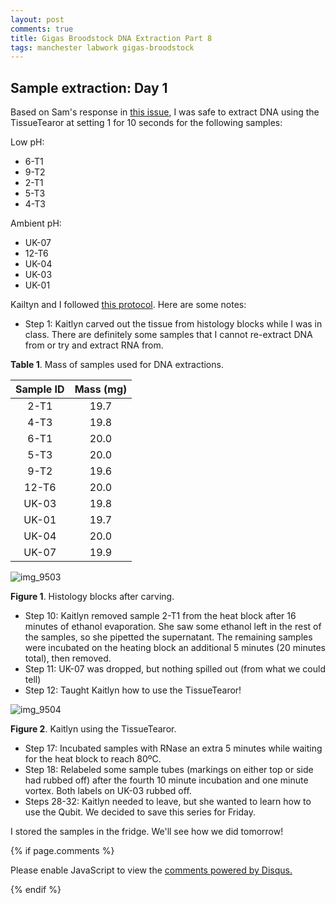 ```yaml
---
layout: post
comments: true
title: Gigas Broodstock DNA Extraction Part 8
tags: manchester labwork gigas-broodstock
---
```


## Sample extraction: Day 1

Based on Sam's response in [this issue](https://github.com/RobertsLab/resources/issues/398), I was safe to extract DNA using the TissueTearor at setting 1 for 10 seconds for the following samples:

Low pH:

- 6-T1
- 9-T2
- 2-T1
- 5-T3
- 4-T3

Ambient pH:

- UK-07
- 12-T6
- UK-04
- UK-03
- UK-01

Kailtyn and I followed [this protocol](https://github.com/RobertsLab/resources/blob/master/protocols/DNA-Extraction-from-Histology-Blocks.md). Here are some notes:

- Step 1: Kaitlyn carved out the tissue from histology blocks while I was in class. There are definitely some samples that I cannot re-extract DNA from or try and extract RNA from.

**Table 1**. Mass of samples used for DNA extractions.

| **Sample ID** | **Mass (mg)** |
|:-------------:|:-------------:|
|      2-T1     |      19.7     |
|      4-T3     |      19.8     |
|      6-T1     |      20.0     |
|      5-T3     |      20.0     |
|      9-T2     |      19.6     |
|     12-T6     |      20.0     |
|     UK-03     |      19.8     |
|     UK-01     |      19.7     |
|     UK-04     |      20.0     |
|     UK-07     |      19.9     |

![img_9503](https://user-images.githubusercontent.com/22335838/46176719-3dda4400-c265-11e8-90a6-e36212ddae8b.jpg)

**Figure 1**. Histology blocks after carving.

- Step 10: Kaitlyn removed sample 2-T1 from the heat block after 16 minutes of ethanol evaporation. She saw some ethanol left in the rest of the samples, so she pipetted the supernatant. The remaining samples were incubated on the heating block an additional 5 minutes (20 minutes total), then removed.
- Step 11: UK-07 was dropped, but nothing spilled out (from what we could tell)
- Step 12: Taught Kaitlyn how to use the TissueTearor!

![img_9504](https://user-images.githubusercontent.com/22335838/46176636-feabf300-c264-11e8-9928-69bc935f0aa4.jpg)

**Figure 2**. Kaitlyn using the TissueTearor.

- Step 17: Incubated samples with RNase an extra 5 minutes while waiting for the heat block to reach 80ºC.
- Step 18: Relabeled some sample tubes (markings on either top or side had rubbed off) after the fourth 10 minute incubation and one minute vortex. Both labels on UK-03 rubbed off.
- Steps 28-32: Kaitlyn needed to leave, but she wanted to learn how to use the Qubit. We decided to save this series for Friday.

I stored the samples in the fridge. We'll see how we did tomorrow!

{% if page.comments %}

<div id="disqus_thread"></div>
<script>

/**
*  RECOMMENDED CONFIGURATION VARIABLES: EDIT AND UNCOMMENT THE SECTION BELOW TO INSERT DYNAMIC VALUES FROM YOUR PLATFORM OR CMS.
*  LEARN WHY DEFINING THESE VARIABLES IS IMPORTANT: https://disqus.com/admin/universalcode/#configuration-variables*/
/*
var disqus_config = function () {
this.page.url = PAGE_URL;  // Replace PAGE_URL with your page's canonical URL variable
this.page.identifier = PAGE_IDENTIFIER; // Replace PAGE_IDENTIFIER with your page's unique identifier variable
};
*/
(function() { // DON'T EDIT BELOW THIS LINE
var d = document, s = d.createElement('script');
s.src = 'https://the-responsible-grad-student.disqus.com/embed.js';
s.setAttribute('data-timestamp', +new Date());
(d.head || d.body).appendChild(s);
})();
</script>
<noscript>Please enable JavaScript to view the <a href="https://disqus.com/?ref_noscript">comments powered by Disqus.</a></noscript>

{% endif %}

<script id="dsq-count-scr" src="//the-responsible-grad-student.disqus.com/count.js" async></script>
